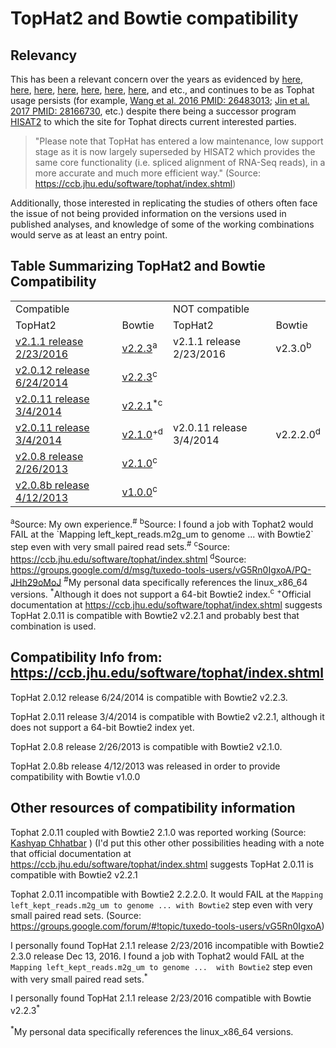 TopHat2 and Bowtie compatibility
=================================


Relevancy
---------

This has been a relevant concern over the years as evidenced by [here](https://www.biostars.org/p/154060/), [here](http://genomebio.org/not-having-fun-with-tophat/), [here](http://seqanswers.com/forums/showthread.php?t=41254), [here](https://groups.google.com/forum/#!topic/tuxedo-tools-users/vG5Rn0IgxoA), [here](https://www.biostars.org/p/132408/), [here](https://ccb.jhu.edu/software/tophat/index.shtml), [here](http://seqanswers.com/forums/showthread.php?t=24676), and etc., and continues to be as Tophat usage persists (for example, [Wang et al. 2016 PMID: 26483013](https://www.ncbi.nlm.nih.gov/pubmed/26483013); [Jin et al. 2017 PMID: 28166730](https://www.ncbi.nlm.nih.gov/pubmed/28166730), etc.) despite there being a successor program [HISAT2](http://ccb.jhu.edu/software/hisat2/index.shtml) to which the site for Tophat directs current interested parties.

> "Please note that TopHat has entered a low maintenance, low support stage as it is now largely superseded by HISAT2 which provides the same core functionality (i.e. spliced alignment of RNA-Seq reads), in a more accurate and much more efficient way." (Source: https://ccb.jhu.edu/software/tophat/index.shtml)

 Additionally, those interested in replicating the studies of others often face the issue of not being provided information on the versions used in published analyses, and knowledge of some of the working combinations would serve as at least an entry point.




Table Summarizing TopHat2 and Bowtie Compatibility
---------------------------------------------------

<table>
  <tr>
    <td colspan="2">Compatible</td>
    <td colspan="2">NOT compatible</td>
  </tr>
  <tr>
    <td>TopHat2</td>
    <td>Bowtie</td>
    <td>TopHat2</td>
    <td>Bowtie</td>
  </tr>
  <tr>
    <td><a href="http://ccb.jhu.edu/software/tophat/downloads/tophat-2.1.1.Linux_x86_64.tar.gz">v2.1.1 release 2/23/2016</a></td>
    <td><a href="http://sourceforge.net/projects/bowtie-bio/files/bowtie2/2.2.3/bowtie2-2.2.3-linux-x86_64.zip">v2.2.3</a><sup>a</sup></td>
    <td>v2.1.1 release 2/23/2016</td>
    <td>v2.3.0<sup>b</sup></td>
  </tr>
  <tr>
    <td><a href="http://ccb.jhu.edu/software/tophat/downloads/tophat-2.0.12.Linux_x86_64.tar.gz">v2.0.12 release 6/24/2014</a></td>
    <td><a href="http://sourceforge.net/projects/bowtie-bio/files/bowtie2/2.2.3/bowtie2-2.2.3-linux-x86_64.zip">v2.2.3</a><sup>c</sup></td>
    <td> </td>
    <td> </td>
  </tr>
  <tr>
    <td><a href="http://ccb.jhu.edu/software/tophat/downloads/tophat-2.0.11.Linux_x86_64.tar.gz">v2.0.11 release 3/4/2014</a></td>
    <td><a href="http://sourceforge.net/projects/bowtie-bio/files/bowtie2/2.2.1/bowtie2-2.2.1-linux-x86_64.zip">v2.2.1</a><sup>*</sup><sup>c</sup></td>
    <td> </td>
    <td> </td>
  </tr>
  <tr>
    <td><a href="http://ccb.jhu.edu/software/tophat/downloads/tophat-2.0.11.Linux_x86_64.tar.gz">v2.0.11 release 3/4/2014</a></td>
    <td><a href="http://sourceforge.net/projects/bowtie-bio/files/bowtie2/2.1.0/bowtie2-2.1.0-linux-x86_64.zip">v2.1.0</a><sup>+</sup><sup>d</sup></td>
    <td>v2.0.11 release 3/4/2014</td>
    <td>v2.2.2.0<sup>d</sup></td>
  </tr>
   <tr>
    <td><a href="http://ccb.jhu.edu/software/tophat/downloads/tophat-2.0.8.Linux_x86_64.tar.gz">v2.0.8 release 2/26/2013</a></td>
    <td><a href="http://sourceforge.net/projects/bowtie-bio/files/bowtie2/2.1.0/bowtie2-2.1.0-linux-x86_64.zip">v2.1.0</a><sup>c</sup></td>
    <td> </td>
    <td> </td>
  </tr>
  <tr>
    <td><a href="http://ccb.jhu.edu/software/tophat/downloads/tophat-2.0.8b.Linux_x86_64.tar.gz">v2.0.8b release 4/12/2013</a></td>
    <td><a href="https://sourceforge.net/projects/bowtie-bio/files/bowtie/1.0.0/bowtie-1.0.0-linux-x86_64.zip">v1.0.0</a><sup>c</sup></td>
    <td> </td>
    <td> </td>
  </tr>

</table>
<sup>a</sup>Source: My own experience.<sup>#</sup>  
<sup>b</sup>Source: I found a job with Tophat2 would FAIL at the `Mapping left_kept_reads.m2g_um to genome ...  with Bowtie2` step even with very small paired read sets.<sup>#</sup>  
<sup>c</sup>Source: <a href="https://ccb.jhu.edu/software/tophat/index.shtml">https://ccb.jhu.edu/software/tophat/index.shtml</a>  
<sup>d</sup>Source: <a href="https://groups.google.com/d/msg/tuxedo-tools-users/vG5Rn0IgxoA/PQ-JHh29oMoJ">https://groups.google.com/d/msg/tuxedo-tools-users/vG5Rn0IgxoA/PQ-JHh29oMoJ</a>  
<sup>#</sup>My personal data specifically references the linux_x86_64 versions.  
<sup>*</sup>Although it does not support a 64-bit Bowtie2 index.<sup>c</sup>  
<sup>+</sup>Official documentation at <a href="https://ccb.jhu.edu/software/tophat/index.shtml">https://ccb.jhu.edu/software/tophat/index.shtml</a> suggests TopHat 2.0.11 is compatible with Bowtie2 v2.2.1 and probably best that combination is used.










Compatibility Info from: https://ccb.jhu.edu/software/tophat/index.shtml
-------------------------------------------------------------------------

TopHat 2.0.12 release 6/24/2014 is compatible with Bowtie2 v2.2.3.

TopHat 2.0.11 release 3/4/2014 is compatible with Bowtie2 v2.2.1, although it does not support a 64-bit Bowtie2 index yet.

TopHat 2.0.8 release 2/26/2013 is compatible with Bowtie2 v2.1.0.

TopHat 2.0.8b release 4/12/2013 was released in order to provide compatibility with Bowtie v1.0.0



Other resources of compatibility information
---------------------------------------------

Tophat 2.0.11 coupled with Bowtie2 2.1.0 was reported working (Source: [Kashyap Chhatbar](http://genomebio.org/not-having-fun-with-tophat/) ) (I'd put this other other possibilities heading with a note that official documentation at https://ccb.jhu.edu/software/tophat/index.shtml suggests TopHat 2.0.11 is compatible with Bowtie2 v2.2.1

Tophat 2.0.11 incompatible with Bowtie2 2.2.2.0. It would FAIL at the `Mapping left_kept_reads.m2g_um to genome ... with Bowtie2` step even with very small paired read sets. (Source: https://groups.google.com/forum/#!topic/tuxedo-tools-users/vG5Rn0IgxoA)

I personally found TopHat 2.1.1 release 2/23/2016 incompatible with Bowtie2 2.3.0 release Dec 13, 2016. I found a job with Tophat2 would FAIL at the `Mapping left_kept_reads.m2g_um to genome ...  with Bowtie2` step even with very small paired read sets.<sup>*</sup>

I personally found TopHat 2.1.1 release 2/23/2016 compatible with Bowtie v2.2.3<sup>*</sup>


<sup>*</sup>My personal data specifically references the linux_x86_64 versions.
